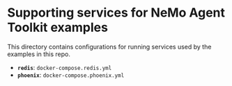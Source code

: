 # Supporting services for NeMo Agent Toolkit examples

This directory contains configurations for running services used by the examples in this repo.

- **`redis`**: `docker-compose.redis.yml`
- **`phoenix`**: `docker-compose.phoenix.yml`